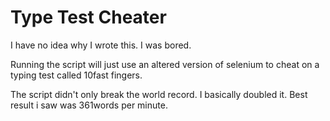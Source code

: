 # Type Test Cheater

I have no idea why I wrote this.
I was bored.

Running the script will just use an altered version of selenium to cheat on
a typing test called 10fast fingers.

The script didn't only break the world record. I basically doubled it.
Best result i saw was 361words per minute.
